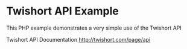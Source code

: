 # Twishort API Example

This PHP example demonstrates a very simple use of the Twishort API

Twishort API Documentation http://twishort.com/page/api
